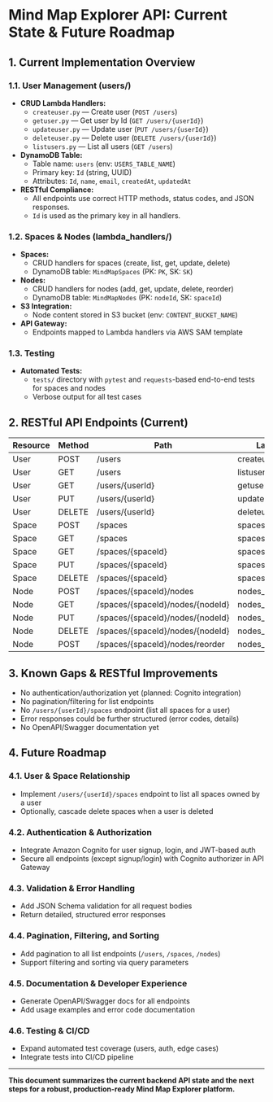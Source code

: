 # Mind Map Explorer API: Current State & Future Roadmap

## 1. Current Implementation Overview

### 1.1. User Management (users/)
- **CRUD Lambda Handlers:**
  - `createuser.py` — Create user (`POST /users`)
  - `getuser.py` — Get user by Id (`GET /users/{userId}`)
  - `updateuser.py` — Update user (`PUT /users/{userId}`)
  - `deleteuser.py` — Delete user (`DELETE /users/{userId}`)
  - `listusers.py` — List all users (`GET /users`)
- **DynamoDB Table:**
  - Table name: `users` (env: `USERS_TABLE_NAME`)
  - Primary key: `Id` (string, UUID)
  - Attributes: `Id`, `name`, `email`, `createdAt`, `updatedAt`
- **RESTful Compliance:**
  - All endpoints use correct HTTP methods, status codes, and JSON responses.
  - `Id` is used as the primary key in all handlers.

### 1.2. Spaces & Nodes (lambda_handlers/)
- **Spaces:**
  - CRUD handlers for spaces (create, list, get, update, delete)
  - DynamoDB table: `MindMapSpaces` (PK: `PK`, SK: `SK`)
- **Nodes:**
  - CRUD handlers for nodes (add, get, update, delete, reorder)
  - DynamoDB table: `MindMapNodes` (PK: `nodeId`, SK: `spaceId`)
- **S3 Integration:**
  - Node content stored in S3 bucket (env: `CONTENT_BUCKET_NAME`)
- **API Gateway:**
  - Endpoints mapped to Lambda handlers via AWS SAM template

### 1.3. Testing
- **Automated Tests:**
  - `tests/` directory with `pytest` and `requests`-based end-to-end tests for spaces and nodes
  - Verbose output for all test cases

## 2. RESTful API Endpoints (Current)

| Resource | Method | Path | Lambda Handler |
|----------|--------|------|----------------|
| User     | POST   | /users | createuser.py |
| User     | GET    | /users | listusers.py |
| User     | GET    | /users/{userId} | getuser.py |
| User     | PUT    | /users/{userId} | updateuser.py |
| User     | DELETE | /users/{userId} | deleteuser.py |
| Space    | POST   | /spaces | spaces_create_handler.py |
| Space    | GET    | /spaces | spaces_list_handler.py |
| Space    | GET    | /spaces/{spaceId} | spaces_tree_handler.py |
| Space    | PUT    | /spaces/{spaceId} | spaces_update_handler.py |
| Space    | DELETE | /spaces/{spaceId} | spaces_delete_handler.py |
| Node     | POST   | /spaces/{spaceId}/nodes | nodes_add_handler.py |
| Node     | GET    | /spaces/{spaceId}/nodes/{nodeId} | nodes_get_handler.py |
| Node     | PUT    | /spaces/{spaceId}/nodes/{nodeId} | nodes_update_handler.py |
| Node     | DELETE | /spaces/{spaceId}/nodes/{nodeId} | nodes_delete_handler.py |
| Node     | POST   | /spaces/{spaceId}/nodes/reorder | nodes_reorder_handler.py |

## 3. Known Gaps & RESTful Improvements
- No authentication/authorization yet (planned: Cognito integration)
- No pagination/filtering for list endpoints
- No `/users/{userId}/spaces` endpoint (list all spaces for a user)
- Error responses could be further structured (error codes, details)
- No OpenAPI/Swagger documentation yet

## 4. Future Roadmap

### 4.1. User & Space Relationship
- Implement `/users/{userId}/spaces` endpoint to list all spaces owned by a user
- Optionally, cascade delete spaces when a user is deleted

### 4.2. Authentication & Authorization
- Integrate Amazon Cognito for user signup, login, and JWT-based auth
- Secure all endpoints (except signup/login) with Cognito authorizer in API Gateway

### 4.3. Validation & Error Handling
- Add JSON Schema validation for all request bodies
- Return detailed, structured error responses

### 4.4. Pagination, Filtering, and Sorting
- Add pagination to all list endpoints (`/users`, `/spaces`, `/nodes`)
- Support filtering and sorting via query parameters

### 4.5. Documentation & Developer Experience
- Generate OpenAPI/Swagger docs for all endpoints
- Add usage examples and error code documentation

### 4.6. Testing & CI/CD
- Expand automated test coverage (users, auth, edge cases)
- Integrate tests into CI/CD pipeline

---

**This document summarizes the current backend API state and the next steps for a robust, production-ready Mind Map Explorer platform.**
